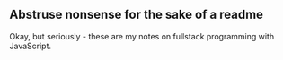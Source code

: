 ## Abstruse nonsense for the sake of a readme

Okay, but seriously - these are my notes on fullstack programming with JavaScript. 